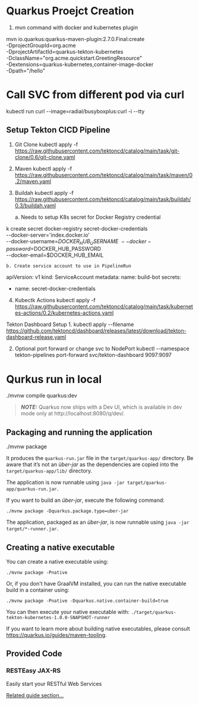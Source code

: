 # Quarkus Proejct Creation
1. mvn command with docker and kubernetes plugin

mvn io.quarkus:quarkus-maven-plugin:2.7.0.Final:create \
    -DprojectGroupId=org.acme \
    -DprojectArtifactId=quarkus-tekton-kubernetes \
    -DclassName="org.acme.quickstart.GreetingResource" \
    -Dextensions=quarkus-kubernetes,container-image-docker \
    -Dpath="/hello"

# Call SVC from different pod via curl
kubectl run curl --image=radial/busyboxplus:curl -i --tty

## Setup Tekton CICD Pipeline

1. Git Clone
kubectl apply -f https://raw.githubusercontent.com/tektoncd/catalog/main/task/git-clone/0.6/git-clone.yaml

2. Maven
kubectl apply -f https://raw.githubusercontent.com/tektoncd/catalog/main/task/maven/0.2/maven.yaml

3. Buildah
kubectl apply -f https://raw.githubusercontent.com/tektoncd/catalog/main/task/buildah/0.3/buildah.yaml

    a. Needs to setup K8s secret for Docker Registry credential

k create secret docker-registry secret-docker-credentials \
--docker-server='index.docker.io' \
--docker-username=$DOCKER_HUB_USERNAME \
--docker-password=$DOCKER_HUB_PASSWORD \
--docker-email=$DOCKER_HUB_EMAIL

    b. Create service account to use in PipelineRun

apiVersion: v1
kind: ServiceAccount
metadata:
  name: build-bot
secrets:
  - name: secret-docker-credentials

4. Kubectk Actions
kubectl apply -f https://raw.githubusercontent.com/tektoncd/catalog/main/task/kubernetes-actions/0.2/kubernetes-actions.yaml


Tekton Dashboard Setup
1. 
kubectl apply --filename https://github.com/tektoncd/dashboard/releases/latest/download/tekton-dashboard-release.yaml

2. Optional port forward or change svc to NodePort
kubectl --namespace tekton-pipelines port-forward svc/tekton-dashboard 9097:9097


# Qurkus run in local
./mvnw compile quarkus:dev

> **_NOTE:_**  Quarkus now ships with a Dev UI, which is available in dev mode only at http://localhost:8080/q/dev/.

## Packaging and running the application
./mvnw package

It produces the `quarkus-run.jar` file in the `target/quarkus-app/` directory.
Be aware that it’s not an _über-jar_ as the dependencies are copied into the `target/quarkus-app/lib/` directory.

The application is now runnable using `java -jar target/quarkus-app/quarkus-run.jar`.

If you want to build an _über-jar_, execute the following command:
```shell script
./mvnw package -Dquarkus.package.type=uber-jar
```

The application, packaged as an _über-jar_, is now runnable using `java -jar target/*-runner.jar`.

## Creating a native executable

You can create a native executable using: 
```shell script
./mvnw package -Pnative
```

Or, if you don't have GraalVM installed, you can run the native executable build in a container using: 
```shell script
./mvnw package -Pnative -Dquarkus.native.container-build=true
```

You can then execute your native executable with: `./target/quarkus-tekton-kubernetes-1.0.0-SNAPSHOT-runner`

If you want to learn more about building native executables, please consult https://quarkus.io/guides/maven-tooling.

## Provided Code

### RESTEasy JAX-RS

Easily start your RESTful Web Services

[Related guide section...](https://quarkus.io/guides/getting-started#the-jax-rs-resources)

